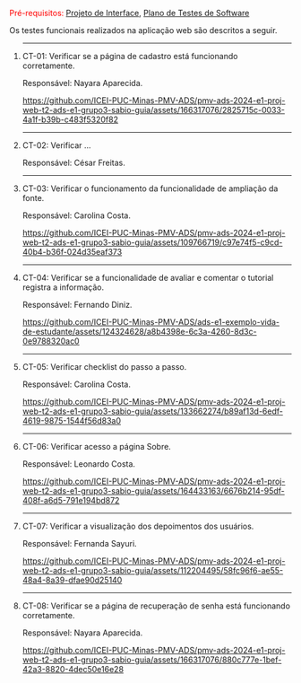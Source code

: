 <span style="color:red">Pré-requisitos: <a href="https://github.com/ICEI-PUC-Minas-PMV-ADS/pmv-ads-2024-e1-proj-web-t2-ads-e1-grupo3-sabio-guia/blob/main/docs/04-Projeto%20de%20Interface.md"> Projeto de Interface</a></span>, <a href="https://github.com/ICEI-PUC-Minas-PMV-ADS/pmv-ads-2024-e1-proj-web-t2-ads-e1-grupo3-sabio-guia/blob/main/docs/07-Plano%20de%20Testes%20de%20Software.md"> Plano de Testes de Software</a>

Os testes funcionais realizados na aplicação web são descritos a seguir.

<ol>
  </li>
  <hr>
  <li> CT-01: Verificar se a página de cadastro está funcionando corretamente.
    
  Responsável: Nayara Aparecida.
  
   https://github.com/ICEI-PUC-Minas-PMV-ADS/pmv-ads-2024-e1-proj-web-t2-ads-e1-grupo3-sabio-guia/assets/166317076/2825715c-0033-4a1f-b39b-c483f5320f82
  
  </li>
  <hr>
  <li> CT-02: Verificar ...

  Responsável: César Freitas.
  
  </li>
  <hr>
  <li> CT-03: Verificar o funcionamento da funcionalidade de ampliação da fonte.

  Responsável: Carolina Costa.


https://github.com/ICEI-PUC-Minas-PMV-ADS/pmv-ads-2024-e1-proj-web-t2-ads-e1-grupo3-sabio-guia/assets/109766719/c97e74f5-c9cd-40b4-b36f-024d35eaf373







  </li>
  <hr>
  <li> CT-04: Verificar se a funcionalidade de avaliar e comentar o tutorial registra a informação.

  Responsável: Fernando Diniz.

https://github.com/ICEI-PUC-Minas-PMV-ADS/ads-e1-exemplo-vida-de-estudante/assets/124324628/a8b4398e-6c3a-4260-8d3c-0e9788320ac0



  </li>
  <hr>
  <li> CT-05: Verificar checklist do passo a passo.

  Responsável: Carolina Costa.

  https://github.com/ICEI-PUC-Minas-PMV-ADS/pmv-ads-2024-e1-proj-web-t2-ads-e1-grupo3-sabio-guia/assets/133662274/b89af13d-6edf-4619-9875-1544f56d83a0

  </li>
  <hr>
  <li> CT-06: Verificar acesso a página Sobre.

  Responsável: Leonardo Costa.


https://github.com/ICEI-PUC-Minas-PMV-ADS/pmv-ads-2024-e1-proj-web-t2-ads-e1-grupo3-sabio-guia/assets/164433163/6676b214-95df-408f-a6d5-791e194bd872






  
  </li>
  <hr>
  <li> CT-07: Verificar a visualização dos depoimentos dos usuários.
    
  Responsável: Fernanda Sayuri.
  
  https://github.com/ICEI-PUC-Minas-PMV-ADS/pmv-ads-2024-e1-proj-web-t2-ads-e1-grupo3-sabio-guia/assets/112204495/58fc96f6-ae55-48a4-8a39-dfae90d25140
  </li>

</li>
  <hr>
  <li> CT-08: Verificar se a página de recuperação de senha está funcionando corretamente.
    
  Responsável: Nayara Aparecida.
  
https://github.com/ICEI-PUC-Minas-PMV-ADS/pmv-ads-2024-e1-proj-web-t2-ads-e1-grupo3-sabio-guia/assets/166317076/880c777e-1bef-42a3-8820-4dec50e16e28
  </li>

  
